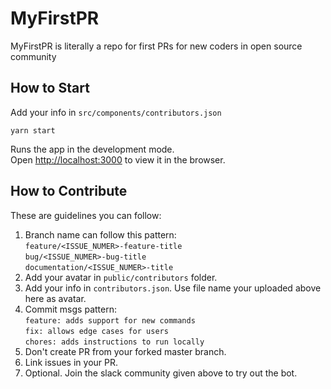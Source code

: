 # MyFirstPR

MyFirstPR is literally a repo for first PRs for new coders in open source community

## How to Start

Add your info in `src/components/contributors.json`

`yarn start`

Runs the app in the development mode.<br />
Open [http://localhost:3000](http://localhost:3000) to view it in the browser.

## How to Contribute

These are guidelines you can follow:

1. Branch name can follow this pattern:\
   `feature/<ISSUE_NUMER>-feature-title`\
   `bug/<ISSUE_NUMER>-bug-title`\
   `documentation/<ISSUE_NUMER>-title`
2. Add your avatar in `public/contributors` folder.
3. Add your info in `contributors.json`. Use file name your uploaded above here as avatar.
4. Commit msgs pattern:\
   `feature: adds support for new commands`\
   `fix: allows edge cases for users`\
   `chores: adds instructions to run locally`
5. Don't create PR from your forked master branch.
6. Link issues in your PR.
7. Optional. Join the slack community given above to try out the bot.
